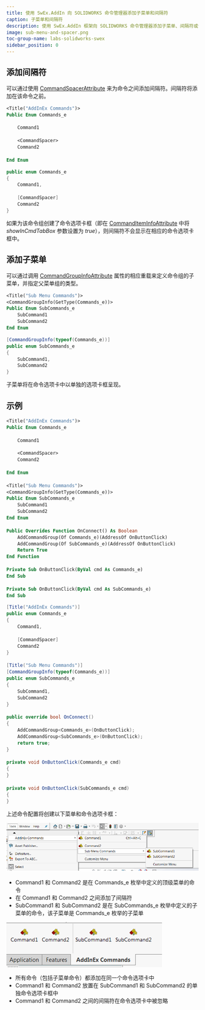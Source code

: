 ```yaml
---
title: 使用 SwEx.AddIn 向 SOLIDWORKS 命令管理器添加子菜单和间隔符
caption: 子菜单和间隔符
description: 使用 SwEx.AddIn 框架向 SOLIDWORKS 命令管理器添加子菜单、间隔符或命令选项卡框
image: sub-menu-and-spacer.png
toc-group-name: labs-solidworks-swex
sidebar_position: 0
---
```

## 添加间隔符

可以通过使用 [CommandSpacerAttribute](https://docs.codestack.net/swex/add-in/html/T_CodeStack_SwEx_AddIn_Attributes_CommandSpacerAttribute.htm) 来为命令之间添加间隔符。间隔符将添加在该命令之前。

```vb
<Title("AddInEx Commands")>
Public Enum Commands_e

    Command1

    <CommandSpacer>
    Command2

End Enum
```

```cs
public enum Commands_e
{
    Command1,

    [CommandSpacer]
    Command2
}
```


如果为该命令组创建了命令选项卡框（即在 [CommandItemInfoAttribute](https://docs.codestack.net/swex/add-in/html/M_CodeStack_SwEx_AddIn_Attributes_CommandItemInfoAttribute__ctor_2.htm) 中将 *showInCmdTabBox* 参数设置为 *true*），则间隔符不会显示在相应的命令选项卡框中。

## 添加子菜单

可以通过调用 [CommandGroupInfoAttribute](https://docs.codestack.net/swex/add-in/html/M_CodeStack_SwEx_AddIn_Attributes_CommandGroupInfoAttribute__ctor_2.htm) 属性的相应重载来定义命令组的子菜单，并指定父菜单组的类型。

```vb
<Title("Sub Menu Commands")>
<CommandGroupInfo(GetType(Commands_e))>
Public Enum SubCommands_e
    SubCommand1
    SubCommand2
End Enum
```

```cs
[CommandGroupInfo(typeof(Commands_e))]
public enum SubCommands_e
{
    SubCommand1,
    SubCommand2
}
```


子菜单将在命令选项卡中以单独的选项卡框呈现。

## 示例


```vb
<Title("AddInEx Commands")>
Public Enum Commands_e

    Command1

    <CommandSpacer>
    Command2

End Enum

<Title("Sub Menu Commands")>
<CommandGroupInfo(GetType(Commands_e))>
Public Enum SubCommands_e
    SubCommand1
    SubCommand2
End Enum

Public Overrides Function OnConnect() As Boolean
    AddCommandGroup(Of Commands_e)(AddressOf OnButtonClick)
    AddCommandGroup(Of SubCommands_e)(AddressOf OnButtonClick)
    Return True
End Function

Private Sub OnButtonClick(ByVal cmd As Commands_e)
End Sub

Private Sub OnButtonClick(ByVal cmd As SubCommands_e)
End Sub
```


```cs
[Title("AddInEx Commands")]
public enum Commands_e
{
    Command1,

    [CommandSpacer]
    Command2
}

[Title("Sub Menu Commands")]
[CommandGroupInfo(typeof(Commands_e))]
public enum SubCommands_e
{
    SubCommand1,
    SubCommand2
}

public override bool OnConnect()
{
    AddCommandGroup<Commands_e>(OnButtonClick);
    AddCommandGroup<SubCommands_e>(OnButtonClick);
    return true;
}

private void OnButtonClick(Commands_e cmd)
{
}

private void OnButtonClick(SubCommands_e cmd)
{
}
```


上述命令配置将创建以下菜单和命令选项卡框：

![子菜单和间隔符](sub-menu-and-spacer.png)

* Command1 和 Command2 是在 Commands_e 枚举中定义的顶级菜单的命令
* 在 Command1 和 Command2 之间添加了间隔符
* SubCommand1 和 SubCommand2 是在 SubCommands_e 枚举中定义的子菜单的命令，该子菜单是 Commands_e 枚举的子菜单

![命令选项卡框](command-tab.png)

* 所有命令（包括子菜单命令）都添加在同一个命令选项卡中
* Command1 和 Command2 放置在 SubCommand1 和 SubCommand2 的单独命令选项卡框中
* Command1 和 Command2 之间的间隔符在命令选项卡中被忽略